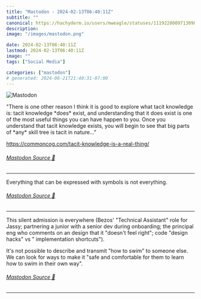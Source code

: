 ```yaml
---
title: "Mastodon - 2024-02-13T06:40:11Z"
subtitle: ""
canonical: https://hachyderm.io/users/mweagle/statuses/111922800971309010
description:
image: "/images/mastodon.png"

date: 2024-02-13T06:40:11Z
lastmod: 2024-02-13T06:40:11Z
image: ""
tags: ["Social Media"]

categories: ["mastodon"]
# generated: 2024-06-21T21:40:31-07:00
---
```

![Mastodon](/images/mastodon.png)

<p>&quot;There is one other reason I think it is good to explore what tacit knowledge is: tacit knowledge *does* exist, and understanding that it does exist is one of the most useful things you can have happen to you. Once you understand that tacit knowledge exists, you will begin to see that big parts of *any* skill tree is tacit in nature...&quot;</p><p><a href="https://commoncog.com/tacit-knowledge-is-a-real-thing/" target="_blank" rel="nofollow noopener noreferrer" translate="no"><span class="invisible">https://</span><span class="ellipsis">commoncog.com/tacit-knowledge-</span><span class="invisible">is-a-real-thing/</span></a></p>


###### [Mastodon Source 🐘](https://hachyderm.io/@mweagle/111922800971309010)

___

<p>Everything that can be expressed with symbols is not everything.</p>


###### [Mastodon Source 🐘](https://hachyderm.io/@mweagle/111922806713256792)

___

<p>This silent admission is everywhere (Bezos&#39; &quot;Technical Assistant&quot; role for Jassy; partnering a junior with a senior dev during onboarding; the principal eng who comments on an design that it &quot;doesn&#39;t feel right&quot;; code &quot;design hacks&quot; vs &quot; implementation shortcuts&quot;).</p><p>It&#39;s not possible to describe and transmit &quot;how to swim&quot; to someone else. We can look for ways to make it &quot;safe and comfortable for them to learn how to swim in their own way&quot;.</p>


###### [Mastodon Source 🐘](https://hachyderm.io/@mweagle/111922861268092488)

___
